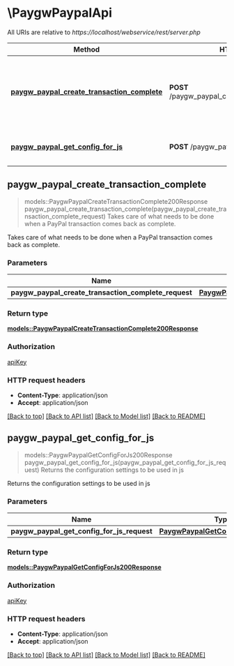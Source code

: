 # \PaygwPaypalApi

All URIs are relative to *https://localhost/webservice/rest/server.php*

Method | HTTP request | Description
------------- | ------------- | -------------
[**paygw_paypal_create_transaction_complete**](PaygwPaypalApi.md#paygw_paypal_create_transaction_complete) | **POST** /paygw_paypal_create_transaction_complete | Takes care of what needs to be done when a PayPal transaction comes back as complete.
[**paygw_paypal_get_config_for_js**](PaygwPaypalApi.md#paygw_paypal_get_config_for_js) | **POST** /paygw_paypal_get_config_for_js | Returns the configuration settings to be used in js



## paygw_paypal_create_transaction_complete

> models::PaygwPaypalCreateTransactionComplete200Response paygw_paypal_create_transaction_complete(paygw_paypal_create_transaction_complete_request)
Takes care of what needs to be done when a PayPal transaction comes back as complete.

Takes care of what needs to be done when a PayPal transaction comes back as complete.

### Parameters


Name | Type | Description  | Required | Notes
------------- | ------------- | ------------- | ------------- | -------------
**paygw_paypal_create_transaction_complete_request** | [**PaygwPaypalCreateTransactionCompleteRequest**](PaygwPaypalCreateTransactionCompleteRequest.md) |  | [required] |

### Return type

[**models::PaygwPaypalCreateTransactionComplete200Response**](paygw_paypal_create_transaction_complete_200_response.md)

### Authorization

[apiKey](../README.md#apiKey)

### HTTP request headers

- **Content-Type**: application/json
- **Accept**: application/json

[[Back to top]](#) [[Back to API list]](../README.md#documentation-for-api-endpoints) [[Back to Model list]](../README.md#documentation-for-models) [[Back to README]](../README.md)


## paygw_paypal_get_config_for_js

> models::PaygwPaypalGetConfigForJs200Response paygw_paypal_get_config_for_js(paygw_paypal_get_config_for_js_request)
Returns the configuration settings to be used in js

Returns the configuration settings to be used in js

### Parameters


Name | Type | Description  | Required | Notes
------------- | ------------- | ------------- | ------------- | -------------
**paygw_paypal_get_config_for_js_request** | [**PaygwPaypalGetConfigForJsRequest**](PaygwPaypalGetConfigForJsRequest.md) |  | [required] |

### Return type

[**models::PaygwPaypalGetConfigForJs200Response**](paygw_paypal_get_config_for_js_200_response.md)

### Authorization

[apiKey](../README.md#apiKey)

### HTTP request headers

- **Content-Type**: application/json
- **Accept**: application/json

[[Back to top]](#) [[Back to API list]](../README.md#documentation-for-api-endpoints) [[Back to Model list]](../README.md#documentation-for-models) [[Back to README]](../README.md)

